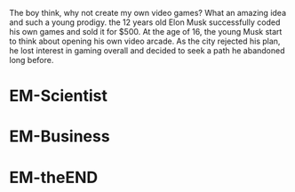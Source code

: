 The boy think, why not create my own video games? What an amazing idea and such a young prodigy. the 12 years old Elon Musk successfully coded his own games and sold it for $500. At the age of 16, the young Musk start to think about opening his own video arcade. As the city rejected his plan, he lost interest in gaming overall and decided to seek a path he abandoned long before.

# EM-Scientist

# EM-Business

# EM-theEND
